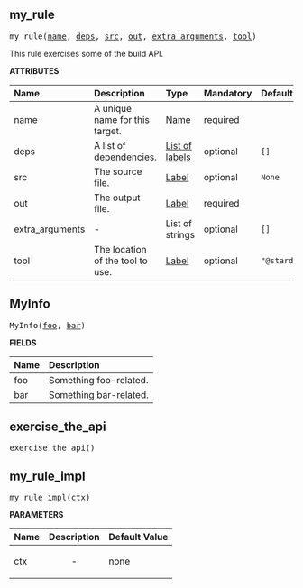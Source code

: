 <!-- Generated with Stardoc: http://skydoc.bazel.build -->



<a id="my_rule"></a>

## my_rule

<pre>
my_rule(<a href="#my_rule-name">name</a>, <a href="#my_rule-deps">deps</a>, <a href="#my_rule-src">src</a>, <a href="#my_rule-out">out</a>, <a href="#my_rule-extra_arguments">extra_arguments</a>, <a href="#my_rule-tool">tool</a>)
</pre>

This rule exercises some of the build API.

**ATTRIBUTES**


| Name  | Description | Type | Mandatory | Default |
| :------------- | :------------- | :------------- | :------------- | :------------- |
| <a id="my_rule-name"></a>name |  A unique name for this target.   | <a href="https://bazel.build/concepts/labels#target-names">Name</a> | required |  |
| <a id="my_rule-deps"></a>deps |  A list of dependencies.   | <a href="https://bazel.build/concepts/labels">List of labels</a> | optional |  `[]`  |
| <a id="my_rule-src"></a>src |  The source file.   | <a href="https://bazel.build/concepts/labels">Label</a> | optional |  `None`  |
| <a id="my_rule-out"></a>out |  The output file.   | <a href="https://bazel.build/concepts/labels">Label</a> | required |  |
| <a id="my_rule-extra_arguments"></a>extra_arguments |  -   | List of strings | optional |  `[]`  |
| <a id="my_rule-tool"></a>tool |  The location of the tool to use.   | <a href="https://bazel.build/concepts/labels">Label</a> | optional |  `"@stardoc//foo/bar/baz:target"`  |


<a id="MyInfo"></a>

## MyInfo

<pre>
MyInfo(<a href="#MyInfo-foo">foo</a>, <a href="#MyInfo-bar">bar</a>)
</pre>

**FIELDS**

| Name  | Description |
| :------------- | :------------- |
| <a id="MyInfo-foo"></a>foo |  Something foo-related.    |
| <a id="MyInfo-bar"></a>bar |  Something bar-related.    |


<a id="exercise_the_api"></a>

## exercise_the_api

<pre>
exercise_the_api()
</pre>





<a id="my_rule_impl"></a>

## my_rule_impl

<pre>
my_rule_impl(<a href="#my_rule_impl-ctx">ctx</a>)
</pre>



**PARAMETERS**


| Name  | Description | Default Value |
| :------------- | :------------- | :------------- |
| <a id="my_rule_impl-ctx"></a>ctx |  <p align="center"> - </p>   |  none |


